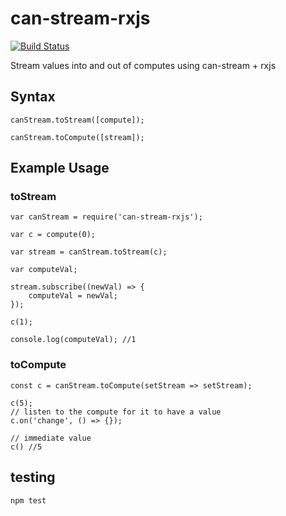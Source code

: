 # can-stream-rxjs

[![Build Status](https://travis-ci.org/web-mech/can-stream-rxjs.svg?branch=master)](https://travis-ci.org/web-mech/can-stream-rxjs)

Stream values into and out of computes using can-stream + rxjs

## Syntax

```
canStream.toStream([compute]);

canStream.toCompute([stream]);
```

## Example Usage

### toStream
```
var canStream = require('can-stream-rxjs');

var c = compute(0);

var stream = canStream.toStream(c);

var computeVal;

stream.subscribe((newVal) => {
	computeVal = newVal;
});

c(1);

console.log(computeVal); //1
```


### toCompute
```
const c = canStream.toCompute(setStream => setStream);

c(5);
// listen to the compute for it to have a value
c.on('change', () => {});

// immediate value
c() //5
```

## testing

```
npm test
```